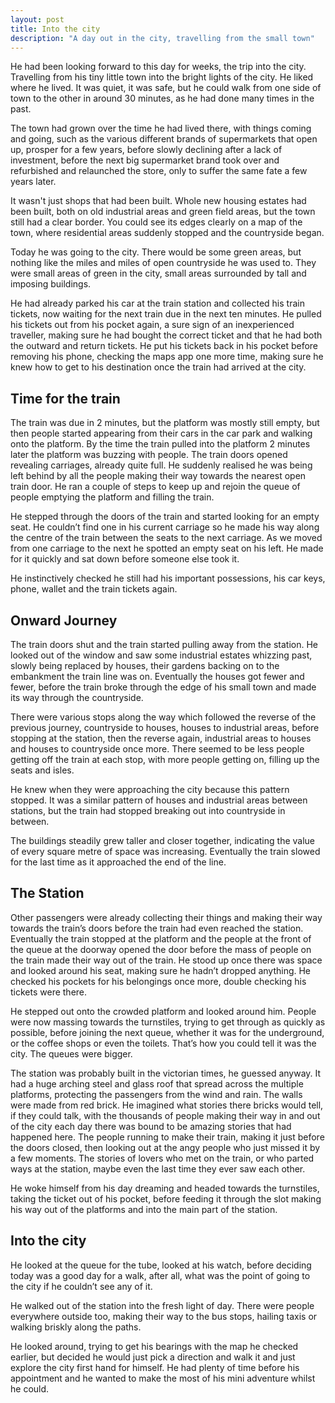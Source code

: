 ```yaml
---
layout: post
title: Into the city
description: "A day out in the city, travelling from the small town"
---
```


He had been looking forward to this day for weeks, the trip into the city. Travelling from his tiny little town into the bright lights of the city. He liked where he lived. It was quiet, it was safe, but he could walk from one side of town to the other in around 30 minutes, as he had done many times in the past. 

The town had grown over the time he had lived there, with things coming and going, such as the various different brands of supermarkets that open up, prosper for a few years, before slowly declining after a lack of investment, before the next big supermarket brand took over and refurbished and relaunched the store, only to suffer the same fate a few years later.

It wasn't just shops that had been built. Whole new housing estates had been built, both on old industrial areas and green field areas, but the town still had a clear border. You could see its edges clearly on a map of the town, where residential areas suddenly stopped and the countryside began.

Today he was going to the city. There would be some green areas, but nothing like the miles and miles of open countryside he was used to. They were small areas of green in the city, small areas surrounded by tall and imposing buildings.

He had already parked his car at the train station and collected his train tickets, now waiting for the next train due in the next ten minutes. He pulled his tickets out from his pocket again, a sure sign of an inexperienced traveller, making sure he had bought the correct ticket and that he had both the outward and return tickets. He put his tickets back in his pocket before removing his phone, checking the maps app one more time, making sure he knew how to get to his destination once the train had arrived at the city.

## Time for the train

The train was due in 2 minutes, but the platform was mostly still empty, but then people started appearing from their cars in the car park and walking onto the platform. By the time the train pulled into the platform 2 minutes later the platform was buzzing with people. The train doors opened revealing carriages, already quite full. He suddenly realised he was being left behind by all the people making their way towards the nearest open train door. He ran a couple of steps to keep up and rejoin the queue of people emptying the platform and filling the train. 

He stepped through the doors of the train and started looking for an empty seat. He couldn’t find one in his current carriage so he made his way along the centre of the train between the seats to the next carriage. As we moved from one carriage to the next he spotted an empty seat on his left. He made for it quickly and sat down before someone else took it. 

He instinctively checked he still had his important possessions, his car keys, phone, wallet and the train tickets again. 

## Onward Journey

The train doors shut and the train started pulling away from the station. He looked out of the window and saw some industrial estates whizzing past, slowly being replaced by houses, their gardens backing on to the embankment the train line was on. Eventually the houses got fewer and fewer, before the train broke through the edge of his small town and made its way through the countryside. 

There were various stops along the way which followed the reverse of the previous journey, countryside to houses, houses to industrial areas, before stopping at the station, then the reverse again, industrial areas to houses and houses to countryside once more. There seemed to be less people getting off the train at each stop, with more people getting on, filling up the seats and isles.

He knew when they were approaching the city because this pattern stopped. It was a similar pattern of houses and industrial areas between stations, but the train had stopped breaking out into countryside in between. 

The buildings steadily grew taller and closer together, indicating the value of every square metre of space was increasing. Eventually the train slowed for the last time as it approached the end of the line. 

## The Station

Other passengers were already collecting their things and making their way towards the train’s doors before the train had even reached the station. Eventually the train stopped at the platform and the people at the front of the queue at the doorway opened the door before the mass of people on the train made their way out of the train. He stood up once there was space and looked around his seat, making sure he hadn’t dropped anything. He checked his pockets for his belongings once more, double checking his tickets were there. 

He stepped out onto the crowded platform and looked around him. People were now massing towards the turnstiles, trying to get through as quickly as possible, before joining the next queue, whether it was for the underground, or the coffee shops or even the toilets. That’s how you could tell it was the city. The queues were bigger. 

The station was probably built in the victorian times, he guessed anyway. It had a huge arching steel and glass roof that spread across the multiple platforms, protecting the passengers from the wind and rain. The walls were made from red brick. He imagined what stories there bricks would tell, if they could talk, with the thousands of people making their way in and out of the city each day there was bound to be amazing stories that had happened here. The people running to make their train, making it just before the doors closed, then looking out at the angy people who just missed it by a few moments. The stories of lovers who met on the train, or who parted ways at the station, maybe even the last time they ever saw each other. 

He woke himself from his day dreaming and headed towards the turnstiles, taking the ticket out of his pocket, before feeding it through the slot making his way out of the platforms and into the main part of the station. 

## Into the city

He looked at the queue for the tube, looked at his watch, before deciding today was a good day for a walk, after all, what was the point of going to the city if he couldn’t see any of it. 

He walked out of the station into the fresh light of day. There were people everywhere outside too, making their way to the bus stops, hailing taxis or walking briskly along the paths. 

He looked around, trying to get his bearings with the map he checked earlier, but decided he would just pick a direction and walk it and just explore the city first hand for himself. He had plenty of time before his appointment and he wanted to make the most of his mini adventure whilst he could.
